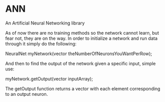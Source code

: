# ANN
An Artificial Neural Networking library

As of now there are no training methods so the network cannot learn, but fear not, they are on the way.
In order to initialize a network and run data through it simply do the following:

NeuralNet myNetwork(vector<unsigned short> theNumberOfNeuronsYouWantPerRow);

And then to find the output of the network given a specific input, simple use:

myNetwork.getOutput(vector<double> inputArray);

The getOutput function returns a vector with each element corresponding to an output neuron.
